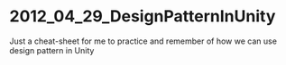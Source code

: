 # 2012_04_29_DesignPatternInUnity
Just a cheat-sheet for me to practice and remember of how we can use design pattern in Unity 
